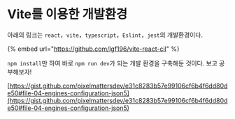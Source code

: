# Vite를 이용한 개발환경

아래의 링크는 `react`，`vite`，`typescript`，`Eslint`，`jest`의 개발환경이다.

{% embed url="https://github.com/lgf196/vite-react-cil" %}

`npm install`만 하여 바로 `npm run dev`가 되는 개발 환경을 구축해둔 것이다. 보고 공부해보자!

[https://gist.github.com/pixelmattersdev/e31c8283b57e99106cf6b4f6dd80de50#file-04-engines-configuration-json5](https://gist.github.com/pixelmattersdev/e31c8283b57e99106cf6b4f6dd80de50#file-04-engines-configuration-json5)

